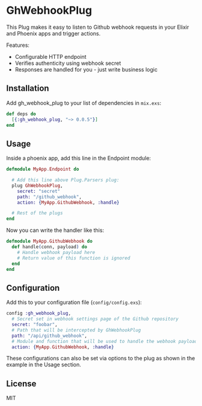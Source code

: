 # GhWebhookPlug

This Plug makes it easy to listen to Github webhook requests in your Elixir
and Phoenix apps and trigger actions.

Features:

* Configurable HTTP endpoint
* Verifies authenticity using webhook secret
* Responses are handled for you - just write business logic

## Installation

Add gh_webhook_plug to your list of dependencies in `mix.exs`:

```elixir
def deps do
  [{:gh_webhook_plug, "~> 0.0.5"}]
end
```

## Usage

Inside a phoenix app, add this line in the Endpoint module:

```elixir
defmodule MyApp.Endpoint do

  # Add this line above Plug.Parsers plug:
  plug GhWebhookPlug,
    secret: "secret"
    path: "/github_webhook",
    action: {MyApp.GithubWebhook, :handle}

  # Rest of the plugs
end
```

Now you can write the handler like this:

```elixir
defmodule MyApp.GithubWebhook do
  def handle(conn, payload) do
    # Handle webhook payload here
    # Return value of this function is ignored
  end
end
```

## Configuration

Add this to your configuration file (`config/config.exs`):

```elixir
config :gh_webhook_plug,
  # Secret set in webhook settings page of the Github repository
  secret: "foobar",
  # Path that will be intercepted by GhWebhookPlug
  path: "/api/github_webhook",
  # Module and function that will be used to handle the webhook payload
  action: {MyApp.GithubWebhook, :handle}
```

These configurations can also be set via options to the plug as shown in the
example in the Usage section.

## License

MIT

